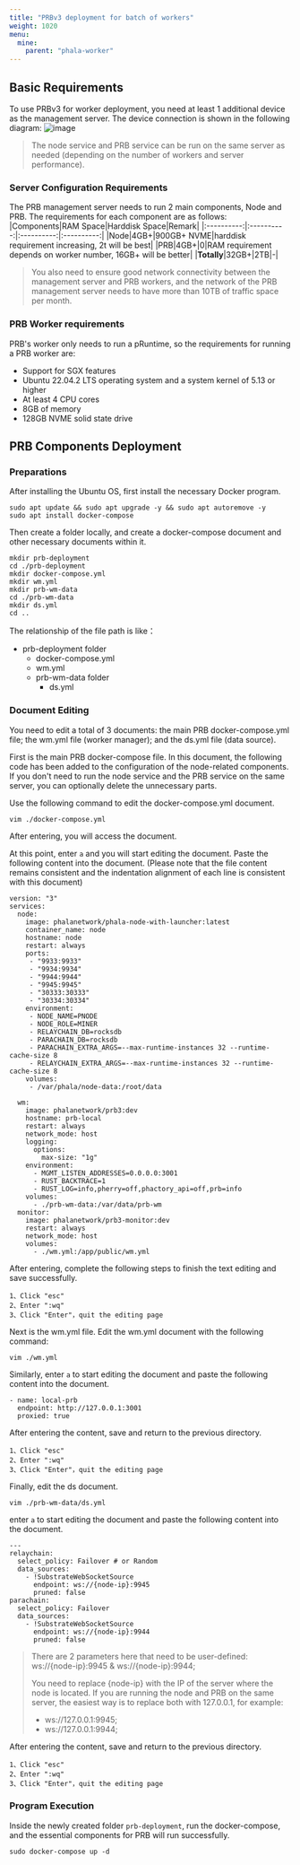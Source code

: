 ```yaml
---
title: "PRBv3 deployment for batch of workers"
weight: 1020
menu:
  mine:
    parent: "phala-worker"
---
```


## Basic Requirements

To use PRBv3 for worker deployment, you need at least 1 additional device as the management server. The device connection is shown in the following diagram:
![image](https://github.com/doyleguo/phala-wiki-next/assets/110812052/5ccdd9d5-a4da-434b-b231-fd8e64800873)

> The node service and PRB service can be run on the same server as needed (depending on the number of workers and server performance).

### Server Configuration Requirements

The PRB management server needs to run 2 main components, Node and PRB. The requirements for each component are as follows:
|Components|RAM Space|Harddisk Space|Remark|
|:----------:|:----------:|:----------:|:----------:|
|Node|4GB+|900GB+ NVME|harddisk requirement increasing, 2t will be best|
|PRB|4GB+|0|RAM requirement depends on worker number, 16GB+ will be better|
|**Totally**|32GB+|2TB|-|

> You also need to ensure good network connectivity between the management server and PRB workers, and the network of the PRB management server needs to have more than 10TB of traffic space per month.

### PRB Worker requirements

PRB's worker only needs to run a pRuntime, so the requirements for running a PRB worker are:

* Support for SGX features
* Ubuntu 22.04.2 LTS operating system and a system kernel of 5.13 or higher
* At least 4 CPU cores
* 8GB of memory
* 128GB NVME solid state drive

## PRB Components Deployment

### Preparations

After installing the Ubuntu OS, first install the necessary Docker program.
```
sudo apt update && sudo apt upgrade -y && sudo apt autoremove -y
sudo apt install docker-compose
```

Then create a folder locally, and create a docker-compose document and other necessary documents within it.
```
mkdir prb-deployment
cd ./prb-deployment
mkdir docker-compose.yml
mkdir wm.yml
mkdir prb-wm-data
cd ./prb-wm-data
mkdir ds.yml
cd ..
```

The relationship of the file path is like：

* prb-deployment folder
    * docker-compose.yml
    * wm.yml
    * prb-wm-data folder
        * ds.yml

### Document Editing

You need to edit a total of 3 documents: the main PRB docker-compose.yml file; the wm.yml file (worker manager); and the ds.yml file (data source).

First is the main PRB docker-compose file. In this document, the following code has been added to the configuration of the node-related components. If you don't need to run the node service and the PRB service on the same server, you can optionally delete the unnecessary parts.

Use the following command to edit the docker-compose.yml document.
```
vim ./docker-compose.yml 
```

After entering, you will access the document.

At this point, enter `a` and you will start editing the document. Paste the following content into the document. (Please note that the file content remains consistent and the indentation alignment of each line is consistent with this document)
```
version: "3"
services:
  node:
    image: phalanetwork/phala-node-with-launcher:latest
    container_name: node
    hostname: node
    restart: always
    ports:
     - "9933:9933"
     - "9934:9934"
     - "9944:9944"
     - "9945:9945"
     - "30333:30333"
     - "30334:30334"
    environment:
     - NODE_NAME=PNODE
     - NODE_ROLE=MINER
     - RELAYCHAIN_DB=rocksdb
     - PARACHAIN_DB=rocksdb
     - PARACHAIN_EXTRA_ARGS=--max-runtime-instances 32 --runtime-cache-size 8
     - RELAYCHAIN_EXTRA_ARGS=--max-runtime-instances 32 --runtime-cache-size 8
    volumes:
     - /var/phala/node-data:/root/data
     
  wm:
    image: phalanetwork/prb3:dev
    hostname: prb-local
    restart: always
    network_mode: host
    logging:
      options:
        max-size: "1g"
    environment:
      - MGMT_LISTEN_ADDRESSES=0.0.0.0:3001
      - RUST_BACKTRACE=1
      - RUST_LOG=info,pherry=off,phactory_api=off,prb=info
    volumes:
      - ./prb-wm-data:/var/data/prb-wm
  monitor:
    image: phalanetwork/prb3-monitor:dev
    restart: always
    network_mode: host
    volumes:
      - ./wm.yml:/app/public/wm.yml
```

After entering, complete the following steps to finish the text editing and save successfully.
```
1、Click "esc"
2、Enter ":wq"
3、Click "Enter"，quit the editing page
```

Next is the wm.yml file. Edit the wm.yml document with the following command:
```
vim ./wm.yml 
```

Similarly, enter `a` to start editing the document and paste the following content into the document.
```
- name: local-prb
  endpoint: http://127.0.0.1:3001
  proxied: true
```

After entering the content, save and return to the previous directory.
```
1、Click "esc"
2、Enter ":wq"
3、Click "Enter"，quit the editing page
```

Finally, edit the ds document.
```
vim ./prb-wm-data/ds.yml 
```
enter `a` to start editing the document and paste the following content into the document.
```
---
relaychain:
  select_policy: Failover # or Random
  data_sources:
    - !SubstrateWebSocketSource
      endpoint: ws://{node-ip}:9945
      pruned: false
parachain:
  select_policy: Failover
  data_sources:
    - !SubstrateWebSocketSource
      endpoint: ws://{node-ip}:9944
      pruned: false
```
> There are 2 parameters here that need to be user-defined: ws://{node-ip}:9945 & ws://{node-ip}:9944;
> 
> You need to replace {node-ip} with the IP of the server where the node is located. If you are running the node and PRB on the same server, the easiest way is to replace both with 127.0.0.1, for example:
>  * ws://127.0.0.1:9945; 
>  * ws://127.0.0.1:9944;

After entering the content, save and return to the previous directory.
```
1、Click "esc"
2、Enter ":wq"
3、Click "Enter"，quit the editing page
```

### Program Execution

Inside the newly created folder `prb-deployment`, run the docker-compose, and the essential components for PRB will run successfully.
```
sudo docker-compose up -d
```
